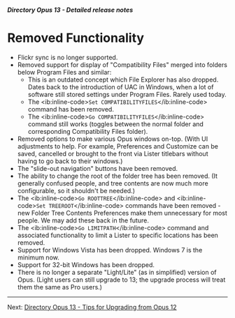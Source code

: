 ##### Directory Opus 13 - Detailed release notes

# Removed Functionality

- Flickr sync is no longer supported.
- Removed support for display of "Compatibility Files" merged into folders below Program Files and similar:
  - This is an outdated concept which File Explorer has also dropped. Dates back to the introduction of UAC in Windows, when a lot of software still stored settings under Program Files. Rarely used today.
  - The \<ib:inline-code\>`Set COMPATIBILITYFILES`\</ib:inline-code\> command has been removed.
  - The \<ib:inline-code\>`Go COMPATIBILITYFILES`\</ib:inline-code\> command still works (toggles between the normal folder and corresponding Compatibility Files folder).
- Removed options to make various Opus windows on-top. (With UI adjustments to help. For example, Preferences and Customize can be saved, cancelled or brought to the front via Lister titlebars without having to go back to their windows.)
- The "slide-out navigation" buttons have been removed.
- The ability to change the root of the folder tree has been removed. (It generally confused people, and tree contents are now much more configurable, so it shouldn't be needed.)
- The \<ib:inline-code\>`Go ROOTTREE`\</ib:inline-code\> and \<ib:inline-code\>`Set TREEROOT`\</ib:inline-code\> commands have been removed - new Folder Tree Contents Preferences make them unnecessary for most people. We may add these back in the future.
- The \<ib:inline-code\>`Go LIMITPATH`\</ib:inline-code\> command and associated functionality to limit a Lister to specific locations has been removed.
- Support for Windows Vista has been dropped. Windows 7 is the minimum now.
- Support for 32-bit Windows has been dropped.
- There is no longer a separate "Light/Lite" (as in simplified) version of Opus. (Light users can still upgrade to 13; the upgrade process will treat them the same as Pro users.)

------------------------------------------------------------------------

Next: [Directory Opus 13 - Tips for Upgrading from Opus 12](/Manual/release_history/opus13_upgradetips.md)
